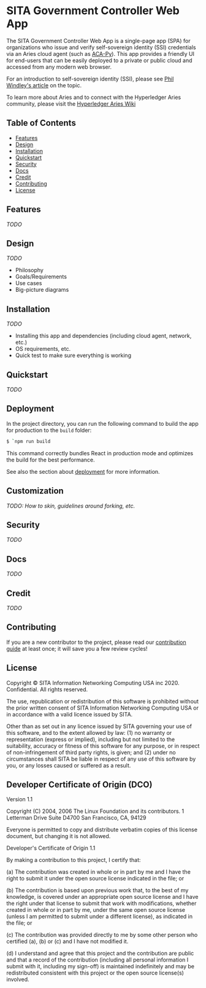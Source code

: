 # SITA Government Controller Web App

The SITA Government Controller Web App is a single-page app (SPA) for organizations who issue and verify self-sovereign identity (SSI) credentials via an Aries cloud agent (such as [ACA-Py](https://github.com/hyperledger/aries-cloudagent-python)). This app provides a friendly UI for end-users that can be easily deployed to a private or public cloud and accessed from any modern web browser.

For an introduction to self-sovereign identity (SSI), please see [Phil Windley's article](https://www.windley.com/archives/2018/09/multi-source_and_self-sovereign_identity.shtml) on the topic.

To learn more about Aries and to connect with the Hyperledger Aries community, please visit the [Hyperledger Aries Wiki](https://wiki.hyperledger.org/display/ARIES/Hyperledger+Aries)

## Table of Contents

- [Features](#background)
- [Design](#install)
- [Installation](#install)
- [Quickstart](#usage)
- [Security](#security)
- [Docs](#api)
- [Credit](#credit)
- [Contributing](#contributing)
- [License](#license)

## Features

_TODO_

## Design

_TODO_

- Philosophy
- Goals/Requirements
- Use cases
- Big-picture diagrams

## Installation

_TODO_

- Installing this app and dependencies (including cloud agent, network, etc.)
- OS requirements, etc.
- Quick test to make sure everything is working

## Quickstart

_TODO_

## Deployment

In the project directory, you can run the following command to build the app for production to the `build` folder:

```bash
$ `npm run build
```

This command correctly bundles React in production mode and optimizes the build for the best performance.

See also the section about [deployment](https://facebook.github.io/create-react-app/docs/deployment) for more information.

## Customization

_TODO: How to skin, guidelines around forking, etc._

## Security

_TODO_

## Docs

_TODO_

## Credit

_TODO_

## Contributing

If you are a new contributor to the project, please read our [contribution guide](./CONTRIBUTING.md) at least once; it will save you a few review cycles!

## License

Copyright © SITA Information Networking Computing USA inc 2020. Confidential. All rights reserved.

The use, republication or redistribution of this software is prohibited without the prior written consent of SITA Information Networking Computing USA or in accordance with a valid licence issued by SITA.

Other than as set out in any licence issued by SITA governing your use of this software, and to the extent allowed by law: (1) no warranty or representation (express or implied), including but not limited to the suitability, accuracy or fitness of this software for any purpose, or in respect of non-infringement of third party rights, is given; and (2) under no circumstances shall SITA be liable in respect of any use of this software by you, or any losses caused or suffered as a result.

## Developer Certificate of Origin (DCO)

Version 1.1

Copyright (C) 2004, 2006 The Linux Foundation and its contributors.
1 Letterman Drive
Suite D4700
San Francisco, CA, 94129

Everyone is permitted to copy and distribute verbatim copies of this
license document, but changing it is not allowed.

Developer's Certificate of Origin 1.1

By making a contribution to this project, I certify that:

(a) The contribution was created in whole or in part by me and I
have the right to submit it under the open source license
indicated in the file; or

(b) The contribution is based upon previous work that, to the best
of my knowledge, is covered under an appropriate open source
license and I have the right under that license to submit that
work with modifications, whether created in whole or in part
by me, under the same open source license (unless I am
permitted to submit under a different license), as indicated
in the file; or

(c) The contribution was provided directly to me by some other
person who certified (a), (b) or (c) and I have not modified
it.

(d) I understand and agree that this project and the contribution
are public and that a record of the contribution (including all
personal information I submit with it, including my sign-off) is
maintained indefinitely and may be redistributed consistent with
this project or the open source license(s) involved.
